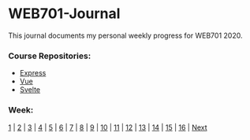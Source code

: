 # WEB701-Journal

This journal documents my personal weekly progress for WEB701 2020.

### Course Repositories:

- [Express](https://github.com/Jason-MacDonald/WEB701-Express)
- [Vue](https://github.com/Jason-MacDonald/WEB701-Vue)
- [Svelte](https://github.com/Jason-MacDonald/WEB701-Svelte)

### Week:

[1](https://github.com/Jason-MacDonald/WEB701-Journal/blob/master/week-one.md) |
[2](https://github.com/Jason-MacDonald/WEB701-Journal/blob/master/week-two.md) |
[3](https://github.com/Jason-MacDonald/WEB701-Journal/blob/master/week-three.md) |
[4](https://github.com/Jason-MacDonald/WEB701-Journal/blob/master/week-four.md) |
[5](https://github.com/Jason-MacDonald/WEB701-Journal/blob/master/week-five.md) |
[6](https://github.com/Jason-MacDonald/WEB701-Journal/blob/master/week-six.md) |
[7](https://github.com/Jason-MacDonald/WEB701-Journal/blob/master/week-seven.md) |
[8](https://github.com/Jason-MacDonald/WEB701-Journal/blob/master/week-eight.md) |
[9](https://github.com/Jason-MacDonald/WEB701-Journal/blob/master/week-nine.md) |
[10](https://github.com/Jason-MacDonald/WEB701-Journal/blob/master/week-ten.md) |
[11](https://github.com/Jason-MacDonald/WEB701-Journal/blob/master/week-eleven.md) |
[12](https://github.com/Jason-MacDonald/WEB701-Journal/blob/master/week-twelve.md) |
[13](https://github.com/Jason-MacDonald/WEB701-Journal/blob/master/week-thirteen.md) |
[14](https://github.com/Jason-MacDonald/WEB701-Journal/blob/master/week-fourteen.md) |
[15](https://github.com/Jason-MacDonald/WEB701-Journal/blob/master/week-fifteen.md) |
[16](https://github.com/Jason-MacDonald/WEB701-Journal/blob/master/week-sixteen.md) |
[Next](https://github.com/Jason-MacDonald/WEB701-Journal/blob/master/week-one.md)
